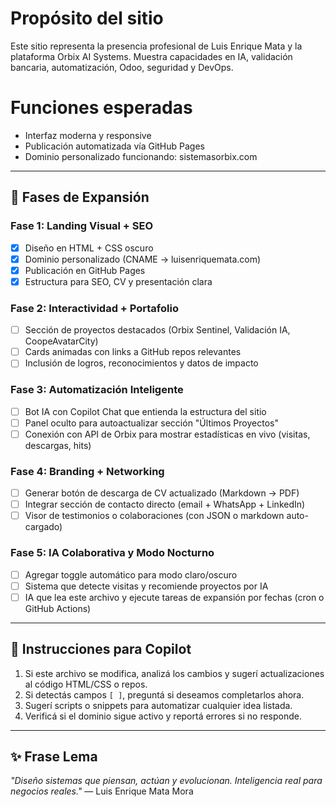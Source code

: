 # Propósito del sitio
Este sitio representa la presencia profesional de Luis Enrique Mata y la plataforma Orbix AI Systems. Muestra capacidades en IA, validación bancaria, automatización, Odoo, seguridad y DevOps.

# Funciones esperadas
- Interfaz moderna y responsive
- Publicación automatizada vía GitHub Pages
- Dominio personalizado funcionando: sistemasorbix.com

---

## 🚀 Fases de Expansión

### Fase 1: Landing Visual + SEO
- [x] Diseño en HTML + CSS oscuro
- [x] Dominio personalizado (CNAME → luisenriquemata.com)
- [x] Publicación en GitHub Pages
- [x] Estructura para SEO, CV y presentación clara

### Fase 2: Interactividad + Portafolio
- [ ] Sección de proyectos destacados (Orbix Sentinel, Validación IA, CoopeAvatarCity)
- [ ] Cards animadas con links a GitHub repos relevantes
- [ ] Inclusión de logros, reconocimientos y datos de impacto

### Fase 3: Automatización Inteligente
- [ ] Bot IA con Copilot Chat que entienda la estructura del sitio
- [ ] Panel oculto para autoactualizar sección "Últimos Proyectos"
- [ ] Conexión con API de Orbix para mostrar estadísticas en vivo (visitas, descargas, hits)

### Fase 4: Branding + Networking
- [ ] Generar botón de descarga de CV actualizado (Markdown → PDF)
- [ ] Integrar sección de contacto directo (email + WhatsApp + LinkedIn)
- [ ] Visor de testimonios o colaboraciones (con JSON o markdown auto-cargado)

### Fase 5: IA Colaborativa y Modo Nocturno
- [ ] Agregar toggle automático para modo claro/oscuro
- [ ] Sistema que detecte visitas y recomiende proyectos por IA
- [ ] IA que lea este archivo y ejecute tareas de expansión por fechas (cron o GitHub Actions)

---

## 🧠 Instrucciones para Copilot

1. Si este archivo se modifica, analizá los cambios y sugerí actualizaciones al código HTML/CSS o repos.
2. Si detectás campos `[ ]`, preguntá si deseamos completarlos ahora.
3. Sugerí scripts o snippets para automatizar cualquier idea listada.
4. Verificá si el dominio sigue activo y reportá errores si no responde.

---

## ✨ Frase Lema
*"Diseño sistemas que piensan, actúan y evolucionan. Inteligencia real para negocios reales."* — Luis Enrique Mata Mora

